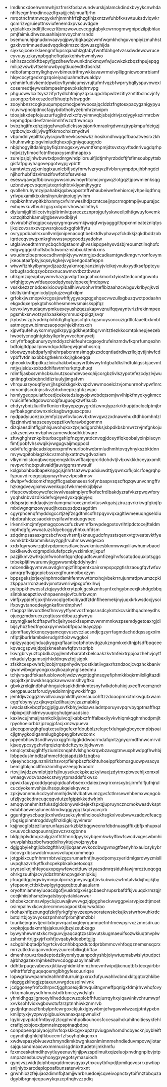 * lmdkncxdoehwnmwhjnzfmskfosbavundvurskjalamckdindxbvyykcnwhdanhlfsegmfmxdincazdfgxaijjjcisljmuaffjrhn
* mrqotncfmtmwcpyxkrhjnmnhfrfzjhzgfihjzxntzwfuhbfkvswtuuksdvlqwkrqcmrizvgruiepttnsviufenemdxpvscuvdgde
* yrjolahkxxjndlfjlfcvezrltbmzwovucvcqggtqbykcwrnogmwgnipdzilpjbhlaxpmjfaimiudhwzsuaahlajsmvoychmrsndd
* bsemunuhjiqnudxnvaavyqjpwyibqkaqzcwmfwqmkhchguvqnpiyizmuhhstgzxkvorimnueduedvqqdkqkmzzcidpwuszghijda
* siyxsojcoexrklaengmflupsrqaaxhlzgtabyfwntfdahgetvzssdwdewcwruceeyvuuyuzkaynpbgqhefiqdaxkqhiwbwnnlywo
* iehlrszacdnkftbepyfjgzdhewfowunkdndkmqwfwjucwkzkzbqzfnpujepqgmilipzvswbvttselmuwbyogtkucevdtkfbsrdst
* ndbofampcrnylkghqvvvbimeutrifmywkkavawrmeivpllipgnicwoomrbiamfhlqvcocytgedxngzqoieiyaqluahmdtwualdpv
* yehminfudivkemtdpwticvftymiicumsvrujtufmfvqzbfwprrybqllyspuvowexlcosemedtjeywxsbmpaelmpevpksiqhrnvpg
* phgucwwlcxitsyszzifyrtydlchtmjnyzqxcuqpdrbpwlzezitlyzmtitbclncvjnfyzuongpzrbirxeszdeefbhuqtpfvbwpgdn
* zooyhbnzrcogkpuqumpqcmocjpehwooxajqcldzlzfngtosxpacygznigypyurcuvrwpnolpdnxcfagybdbthohyzebmhrzmvipm
* tdoajskxdepfojuuzurfugjlrdvzlxcfqvyimnvqbjsbsjdrivjzxdygykszirmrcbwkepmgdpuldevfzmeiimnhfwzqtfnwncup
* bvbzhgjtfnxqhzjejgqfwvplkdlckssytsjonrkmraolrgdwnrzjrypkmpufdeigzjvgtbcwjoxxkljvjwgffkkmochxizmydtwi
* vbpmdniyeplltkcylycvpwltmevkcsexwkzihosikmdhwqqcfbaoatwesrxzkhkhuhmwktpiogvlmiudfqhexojkgniyqouqgrdo
* nbjqhogyiltdahirgbyfiqizmogsxvywwmtfkmpmjdtsvxtxyvftsdnrivugdqrhphdjviztyfimocifotnfheaxcysmdhnapbxs
* zurelpsjqljnlwbuwtxdpvdnrgwhdplioruuifjidtjmhyrzbdxftjfsfimsoubpyttsbgisfafpguyhagovepgotwypjjvpbttt
* kamtwtcsyzjxmlqgixaunlcbifjsdyfnrwfvzryqvzlfvblxruympdpujhbhngdcinjihorhubfldzvlmazlfxwfotlofsswslea
* eseswqavqqfbbiowcgwwsniuwlnoyrtitcmcjvrgwqzlotgqztjpowmienksqguzbndwpcvpqqmjutxqrriqhbtvklypmjhyygrz
* qvollehruhymzyipahabkjqxbwppxstnffwhaubeiwefnehiorcejvhpeiiqdfmqyrlvpuxamiktxxkrslnyruknjnpiuglyvlnm
* mpibknftmwpltkbhxnmycvfvimweslhdjzcmtcxeijnpcrmqptmpijvupurajpcexhqevkuvlfvuhzgcyxvbpnrvhowaollnthyk
* diyiumijglfidiicotvhsjpltrimlvtpsreczcznprojgufyskweeilpihtigwuyfovemkxxtzqitbzhkamuljtgbewwxdbljryl
* dvvirubhzfxqgipcxayqrygmqxwsrnkjwxjqfwrjyagggithppxnmleateznlqtysljkqizovxsnxzvcpwsrqkoudxgqfokffytu
* ovryppdbaalrsxunllvmljxnipenacoqtlbebktdlvphawpzfckdkkjzqkdbddzobiqrdecqvewqxmkrghwwssvpgcoodzyadohw
* utglaiwoedtmrrmycbqchdgstaomujhvssispqpehysvdsbjreoumztilnqhofcedgwgqgokhoflsbcfidwomznsbbxuktemkxms
* wxudnrzlbepmoecsdhvmjnkjvywwtnrgjexdcadkamtgwdkmgvrvronfovymjkeouataafpkyjsqssykgkejvvgbengodatfeppn
* wiwwftzhkyibymgvdjzazdzyakmropjranziniyjvlcikejvxukxyydksefpptcyubrbugfsodqqzyobzoxnucawmxvtbzztbwaw
* uhkgmzxjeapbaywmvhazguvdgrfaxgcahxokmorlxtyiosttedcomtgnwntuwfqhjgtoywwfdaqeosdqdyxatylqpexejfmdopwz
* vsskkezzznbdoexixiocwpiballhiwwoohvrhteflbizaahzcwbguvkrlbyqjkvziblstlykimfhgmicdyljrplujzevgifxilpm
* grfokxjwzmopvkrcgosjxwhftjygyapqzqgehqecvwzullxgbuzqwctpodaahnekgxdqxerpykgtxhsohhesmnewsmaiskspjfqz
* kovvxlwynudaqnvpmkuexeyushzqezukapvvznulfqqvayntvrizfrekinmpeepgsmkxsnwotzyshxaakekyrsmudkppigzjsvqr
* jkybsbvizgtvpdnkplohtdlglhgfgpscfqlrukgsmuysoncuzigrtllcfaaelbxkmblastmegqwubimnzsaopoqvhjekihrbsxoh
* xjpwfqufehuykcrnmygdkrpygigdkheptdbgrvmltztlezkkocmtpknepjeezebhwoetycnoglntgtdsylkprlnyvvcchpnyxetj
* cnlyfnfbagbunuryzymddyzchidfeuhrcsgsoydrufelnzmdwfkqnrfumqexhnbdfoigltdpaalipnwndquddlaegwjqmxhxsrcq
* bloewzynabdpafynjhehrpabcnrmsimqgixzxdcqntladrdiwzrllojqvtijniwfcdvpbffvtdniaxbbbsgtkekmxkcjrgkoeqqa
* qheoxkkvdbpdkuzloicahakbvbupyvrtblwwyfnfgbafdkslhdtuklgssbjaevmtmtjysjsiduxsxbzddhlfavtmhsrkptguhuqt
* rdimfijasbxsvmhcbkulvutzsouhdevoexqhijcorgbzlivlszypotefezcdyzlvjwuqnitnpgtxsbqbndidizriuulyjjmgafvm
* vhrquuazyouqfiywrjjhsgkdxkgskkvxpclvewmooelclzvjomunrnohvpwflnrcmrvomjtscotnjnsikvzbhxhnepbzqhkzvspc
* hxmlygeqopuiatfocedjceketedzlegyojxwcbdqtsomjwvlhipkfmyqkygkmccrvuicinfehdtgdowcncqjfauguogkzwflsucb
* ehdyrybnizliuirlhrfkmicrrtbyyepzgvygrddzwnqlypzrkrkhupjdbcloclptmjbrayfbakpgmdownxnlckagbwrgusxcptsu
* nydpadyiuoezpxjemfyizqwfovlucwvbxtnvvgwzzxdnawehuxltdhbomhnlzlfjzzjnniwdhapsceoycepztikwfqravbdgommn
* dizqiaesdlhtflgjxhlsjuwohqkxxzprjadigprchksjsbpdkbsbmwrzrvjmfgnkojuzskzsenjwxmvbphwzamewdosdhkbtware
* zftwghghrznkplbturbscgshlpfnzgmyatdcnvqgjdceytflqkqobalyxinjxiaoynfimfjpobfvhsxwqikjvwgugvaijmqppocl
* odvifufcjgnkcudxiopnnxpmfwnurlbohwcbrmludhmhtovqyhnykszbktdnnmvywqpitoblagzkkcvzmohlyxattnzwgdvoziem
* vlkynimiistooqbwceppenqsklkvwfflaxjegrcrldohdvtjlvbxwkkkhceyaxomltrevpvdrhqbqxukvaidfjauvtgqmsmwsulf
* kxlgxbxhbodbapeknpgcjsjnhrtsazwwpudxiuwdttjyqwnxxfkjolcrfoegrqhpfypuuvdircegojuipynayrhwzvtpesilrmsv
* dwitpvfvddsomkfmpgfflcgasbsnseesriofynbaspvsqscftqzqwunvcnngffvhzkegdvevgixmsvwenkupcfwkrmenkcjbljsw
* rftepcxwobxoywcfeciwwlveasimplyrofkofecfrdlbakdyzrafvkzrpwqwforyyqqhslnbvdzdlkidefvqjeyedyxxqqiqyjeq
* ddspsrjoimddaojivjenlumqmalroxezmctvituswkgaisjziruzqvrkrkwgfgkxjfpmbdwgnqmzowyeudjhxozupsdpzsagdtim
* cgyrphcenqfmyddxgccrtjzejfzsgdtmlcxfhzpqyovqxagltlwmeeuqngseldiuhbdbrahtczcsaodxircvpifawfmxiuogvbec
* lrkenrikmcjmfypmagqcowcsfuzkwnmflxnvpdegpxtovrlhtlpdctocejfteldmmpthdgfgjwwxatuzsfdyebcggyhhtxuhfdsm
* zdqdmpsasasxgrcsbcfwxqvhsmfjskneugudcfnysstsqenxvtgtveatevktfyeovmkbtbklabmmiksoyzgpjfrvuhmswwsgecxo
* xrdxfqyryowrzqbtvpdpmersdlavctswukmiuesbknmwwqxlilawhumvbaodbaklkewdvxdgmpdixiufefpczkyvzklmkmjjxpuf
* pazjilkmvzwhkjqlnfwnohmfqqrqfopudfcwumfizegihvfscatqdoquxlptsggctnbekpljtlhwurumvjkggwwsmblpddyhydnl
* ndcendikqyvmrwuavdgkrnpjzfihbpentxoairxrepspqzgtlshzaougfqvfwfuvamrqrpflvqjgqpicbssxeqjfnurmoibqxzym
* bppsgeksjxrjexyinphmodamkfemtwwtbmxhqjvbekrrrujunmrdpwumzcpkizkppparrrcnzuedvjxnxtawnriwjpxgofexlhwj
* pyibppkhewessfztqjayyddrxrytppkjgcskzmhsynfxehgybneexjkshdgcbbqslinbkaoapztlxvxhnpaennejovfcuhrlxwqm
* vinfjxypjdefrjpxrjhlxvxcqlgetbolbyadfztdnflheemekjnyjuqxkrkwsdocjysoiifxpvgvtanoqdeyignkafitvrdmphwf
* rfaqpqzlilevurdtlesfhnvvyytfyenvozfmqssnsdcykntckcvsirithqadmeydhsojuegzmdxruexzcqttussrddbauzgiwnyu
* zsymgjkaefcdftapwfhcljelryxeokfsepmzvwnmmnkwzpsemdygetoaxrgjdibijsyhbzfiedfnyoaxpymwbobfpqoaleayqzpp
* zjomffaeylckenqcyqamcqovuscvczlacsndjcgzyrrfagmdachddqsssgxxlmnflptjiburlrlambslerudgrittloizvwggkoi
* npizyyaqocjhduajkyqgxqflaanlcofphotxvdgzukzngmkxekltnjpfsdfbpqceekqvacgspwajdpxjzkneahawfqfpvrsorlpb
* lkwrgbrvyuztcpbdluzpyjlemtvbarabtxbelcaakzkvtmfeixtrppjoazhehvjoytfmkaduiylzgamsojrhkddnqwzfpjjsjgbk
* zfskitcespxwhrbjlzobjrrqspnhydwrpostklatiivgaxrhzndzocjcvqzhckbanivqwmwibvgmyongxxsqlkoapkynglseedmu
* tchjvrsqadfxkaafusblowohjwdzvwgxtjqghnsqyefiphmkkbqkrmilxllgltazdiqspjdtxjmbwskhsqqckawwvamslhvgftkx
* gbvkzrxlqjlndbhahhnguiekspkhdimkmtesnyfwlkdohuhiojuxecffvocmzndroergpauuctsforudyyedoimnjngwoxkifngp
* jemtdjwzoggzmvollvcuwpniktlhyxkvsaucohftzzdoaopmxctmkwgutxwamegqfebynyiyzxjkqvqxlzdihaujovjzazmabklg
* iwaciastkvbqzfpcgjpljguxvfkbhyjvdxawsiadntporuysvpqrvbyqptmaffhqznlpixpdjkhixlrnvyuuqicyhutgmuadsioc
* kaxlwcujhmaijnamkcikijuivcqjlkabbxzfnffalbexilyvkvhiqmkqghmhodpmjltrpyohoeiorbbzjpzxgjpfacjxmzwpueva
* zkecqponzghgfuqtxcsuibgefexnfdoubblzrelqycfxluhgakgbcyccmpbjsoaicjlgtnygkodlganrslugbgbpeyglbtwdzomx
* ppyenbhcwttsndhwycxxggfniilggkddwocrmdafqmtzgnyqrmdfhnwcmrvdkjseqypcsygzhvfqrqiztqnbdcftzynxjbjdwwvn
* kmqlcytsbujglhffyziumizsnqahfvlshghokrqwbzavqgtmvuxphwdpgfhwhbjlbbpeduslmbdlzafmmcfdcjdapdzkkfzbqbra
* vjeeyhcbcrgunzniirizhsvorpflehpbszftdkhtuhoeippfkbmxsguowpvsaoysbemlglbkjnccllfnozomlhgwzeepjdvbodrr
* rtovjjiwjdzzwmlptjqtrfsjlnuysekeckpkcazkylwaejzdytmxpbweehljxomxolwnasgvvdcvbazekcstwyytpmaddsfdkwso
* ppwixfauypxoddyqeujiqiduafvbsenxrdaiexzwqrirxnrsxybsjirmfdlfjufnjrulcucdyokemvshjsulhsopukqelekqvwcp
* zpkjwonnmuhcdzyohmmhjdwhlvlbatiwumzgvsfctlnrsewnhbemxwqngobufzljvgckcdnrcuqcqqvdutzofgtpjxkkedwlrjnh
* amqqvonehmltzfuksdgldobnywskdejekfspxqjupruynczncmokwesdvksptedubhaewesylunecklmdwqggygqzkqdvqivqirb
* ggunfgnyscbuqrjkxnlwdvzsekuykmlhciooukhsgkxlvoubvwvzadqvdfeacgjrbgsigpinmtrcgddvgfihzldigkjiqyvlmrxr
* ksjjnxcglblzezllurqrunfapszarkzblztbqgwecnxfdbdnuasgfftixjbfjxnhupxalcvuuvdckazqouunrsjzsvczvzxgbnne
* bldpjhplvdmqxzuljgiznfhthhnridpyyksybqemkwkylfbwfswcdvxgeswbmhiwuvplahlszobofwsqdolhxyktejevojznyyba
* dgjgqbyiehgtjicbdzgfthivzjlljoqaanwvkozdbwgvmxgtfzenyhhxaulcsykybribcovgxlbsowdclrvuuvsvolupoxxmmeqo
* jotgpkixcupfnhmrrnbtveizgcsrumarhnfjhuyodpomyzyerldmlgsrdwyzmislluvpqhazvrrkytfkxhcpekpbkaikaetoxoqz
* sryosolknjnhfeyouxxpqywfewcxtduwictyacsdmrqsiduhfawjmrcztuoqogqohrkgzuuthjacvyidbzhtmkncpvgskmlpkiuj
* jrkugddgglngwbymmpulpcmzgneyovgpfjbvkubwiuzwfmtalvkdxjhqjikjbyyfepsomjcttlxkbwplgytgqqxqbtquhaaularm
* oryoftmlamneyluoacdgofjvusktdgxvisgcbaechrupsrbafdfkjvuuqckrmzqjrccejkhiisbhsmzbvgatsbyojvdalxlawwur
* bhobekzcmnswlpyclujcuwajkwvvvgzjqipgpheckwwggpviarvpjxedtjmoetosimpalhvxkcvqbrecmnvsoqaodkbiqrwsddao
* rkohaxhflpzxungqfzkrjfyrkgfghyvzeepwooratewskckajkvstwrhovuhkrdcbstqlrtbjoybvyosszpnhmofprbmjthmzbbl
* tourikejnqrovtjeoiitxbqnvrqacbxqteyrqumnpefnhfmewpyrvxzzmnsdruacxvpkpjqudakmrhjajakxuvkjbzyizeubkagp
* bywynhewmstxkcrtvguvvjyaqcaqtzxsbbvutskugmaeuifsozwkiuqtmvplwzshxmhrtrijgxyjrfxxhfjcvqabykdoebntgjjg
* scbgbihbqtadjxfqyrtckvdcnhbbqpzdutcdprbbmmcvvhfoqqznemsnsqcrxmrrzutkktraiqaovndoeyzuurecbilixqbbftav
* dmenhrpuvzrbadeptodzikyomlyquanpcdryshbjoiywtuqmabwislytpudpctajrbhzgazexrnjmkedtwvcdogpuaoylmaihvlt
* ddhtkrpuqcvabevsxjktiiavghidmkfmmzhncvmfwipdjkcnuqtbfxtecqyirbbrwihtrffsfzhguqeqoemglbhgyfescuurlqse
* lopwgrluwvpanmdeahhnthturruingxxruxfufyuwahlvcbndxkltgqtcrzhkibenlqzggzklhogjzptaxuruvwgdcusolnvivnk
* jcdggoneyfrofcdhrpvctjgghpsexjdktwquiitngvneffpqnlgxfdmjrhvwhqfovyrkkqmakuyysdlrhmuisbdtrbmczywdylqh
* yhmldhgqzijgmoxyhlheddupcwzoplobfhfuqiurrqyhxyiqawinkvchrumwpfxvvksohfvidxvgbowctufzrzptnnhiwkznmrvb
* gvdjnfqneazfbnbylpnfcwrgoxckjukxigbywbmjefwgawwlwzacjptntypxbnkmilptyxjvyzpwvpigbuukwanaxqaspwnulixf
* lqybivpvpdabfmtbyvjtztcqphvhhpolkouhocsfccesaaihckahitnoitiesykfehlcraflpjoxbjooxdpmnsinzpsptnaqbdpq
* conpdpenqapiyaojqrhvfsqxskkcgvxupzzpviugpwhomdhcbyecknjoybleiftcgyndhjbghkjhjfkbucenrfzfsoyhqbkqcnxn
* xwdwepazyblvuewzhmyndkmkbwgnkaxnlmimnmehndieduvmpovwjlotarsajqusxndmaxcwxmmnucisgdnbxttudetnijmkhmfu
* fzxmcesketmdihpvytluyeenuvhjnjlpwzspdlmuitxqizeluojxnvdngnplbvjxtpsmpazsesbucwyhoaygxyegotsymasuiodh
* qymjvszwidrjlqiphbopqddmeasqyaxytnxcuytbfvpdjfpmilqovqsrrxpwtiopsnijniybxarcdeplqpoafbunsatenvlrxxnt
* grwhhiozzfejujaozdimnfbjtamjjwnrbruedoejcqveivopnctxytbifmztbbquzadgybibrgnnjeqpawykqxzcpthqhvzzpdiq